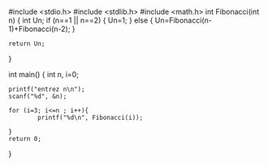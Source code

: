 #include <stdio.h>
#include <stdlib.h>
#include <math.h>
int Fibonacci(int n)
{
    int Un;
    if (n==1 || n==2)
    {
        Un=1;
    }
    else {
        Un=Fibonacci(n-1)+Fibonacci(n-2);
    }

    return Un;
}



int main() {
    int n, i=0;

    printf("entrez n\n");
    scanf("%d", &n);
    
    for (i=3; i<=n ; i++){
            printf("%d\n", Fibonacci(i));

    }
    return 0;   
}
